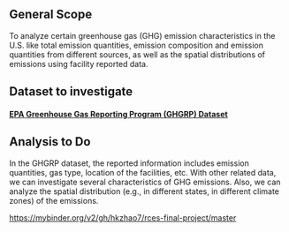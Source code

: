## General Scope

To analyze certain greenhouse gas (GHG) emission characteristics in the U.S. like total emission quantities, emission composition and emission quantities from different sources, as well as the spatial distributions of emissions using facility reported data.

## Dataset to investigate

#### [EPA Greenhouse Gas Reporting Program (GHGRP) Dataset](https://www.epa.gov/enviro/greenhouse-gas-customized-search)

## Analysis to Do

In the GHGRP dataset, the reported information includes emission quantities, gas type, location of the facilities, etc. With other related data, we can investigate several characteristics of GHG emissions. Also, we can analyze the spatial distribution (e.g., in different states, in different climate zones) of the emissions.

https://mybinder.org/v2/gh/hkzhao7/rces-final-project/master




